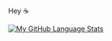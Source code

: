 Hey :coffee: 


[![My GitHub Language Stats](https://github-readme-stats.vercel.app/api/top-langs/?username=neilmartindev&langs_count=5&theme=radical)]()
